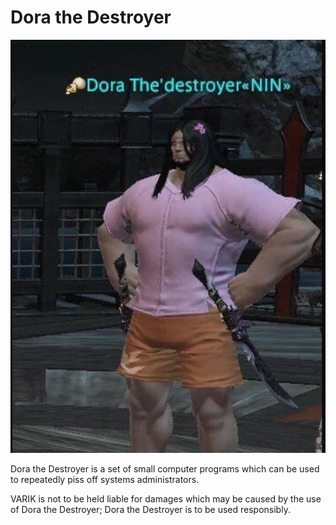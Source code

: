 # Dora the Destroyer
![Dora the Destroyer](dorathedestroyer.jpg)

Dora the Destroyer is a set of small computer programs which can be used to repeatedly piss off systems administrators.

VARIK is not to be held liable for damages which may be caused by the use of Dora the Destroyer; Dora the Destroyer is to be used responsibly.
